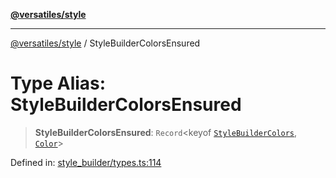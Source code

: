 [**@versatiles/style**](../README.md)

***

[@versatiles/style](../globals.md) / StyleBuilderColorsEnsured

# Type Alias: StyleBuilderColorsEnsured

> **StyleBuilderColorsEnsured**: `Record`\<keyof [`StyleBuilderColors`](../interfaces/StyleBuilderColors.md), [`Color`](../classes/Color.md)\>

Defined in: [style\_builder/types.ts:114](https://github.com/versatiles-org/versatiles-style/blob/main/src/style_builder/types.ts#L114)
